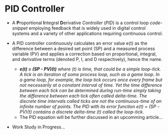 # PID Controller

- A **P**roportional **I**ntegral **D**erivative *Controller* (*PID*) is a control loop *code-snippet* employing feedback that is widely used in digital control systems and a variety of other applications requiring continuous control. 

- A PID controller continuously calculates an error value e(t) as the difference between a desired set point (SP) and a measured process variable (PV) and applies a correction based on proportional, integral, and derivative terms (denoted P, I, and D respectively), hence the name.

  - ***e(t) = (SP - PV)(t)*** *where (t) is time, that could be a simple loop-tick. A tick is an iteration of some process loop, such as a game loop. In a game loop, for example, the loop tick occurs once every frame but not necessarily at a constant interval of time. Yet the time difference between each tick can be determined during run-time simply taking the difference between each tick often called delta-time. The discrete time intervals called ticks are not the continuous-time of an infinite number of points. The PID with its error function e(t) = (SP -PV)(t) contains a discrete delta-time (t) called the loop-tick.*
  - The PID equation will be further discussed in an upcomming article...

- Work Study in Progress...
